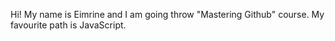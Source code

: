 Hi! My name is Eimrine and I am going throw "Mastering Github" course.
My favourite path is JavaScript.
